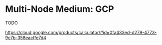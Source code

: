 Multi-Node Medium: GCP
======================

TODO

https://cloud.google.com/products/calculator/#id=0fa433ed-d279-4773-9c7b-358eacffe7d4